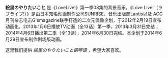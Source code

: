 

**絵里のやりたいこと** 是《LoveLive!》第一季08集的背景音乐。《Love
Live!（ラブライブ!）》是由日本知名动画制作公司SUNRISE、音乐出版商Lantis以及 ACG
月刊杂志电击G'smagazine联手打造的二次元偶像企划，于2012年2月19日宣布动画化。2013年1月6日播放TV动画（全13话）第一季，2013年3月31日完结；2014年4月6日播出第二季（全13话），2014年6月30日完结。本企划于2014年6月29日宣布制作剧场版动画。

  
这里我们提供 _絵里のやりたいこと钢琴谱_ ，希望大家喜欢。

